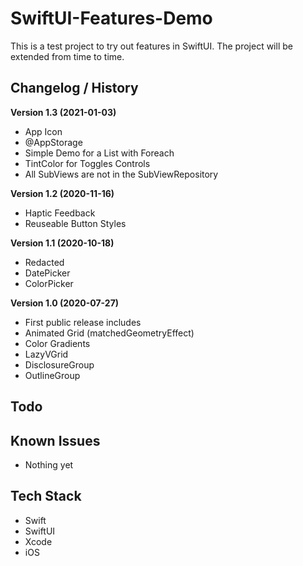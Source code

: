 #  SwiftUI-Features-Demo

This is a test project to try out  features in SwiftUI. The project will be extended from time to time.

## Changelog / History

**Version 1.3 (2021-01-03)**
- App Icon
- @AppStorage
- Simple Demo for a List with Foreach
- TintColor for Toggles Controls
- All SubViews are not in the SubViewRepository

**Version 1.2 (2020-11-16)**
- Haptic Feedback
- Reuseable Button Styles

**Version 1.1 (2020-10-18)**
- Redacted
- DatePicker
- ColorPicker

**Version 1.0 (2020-07-27)**

- First public release includes
- Animated Grid (matchedGeometryEffect)
- Color Gradients
- LazyVGrid
- DisclosureGroup
- OutlineGroup

## Todo

## Known Issues

- Nothing yet

## Tech Stack

- Swift
- SwiftUI
- Xcode
- iOS
